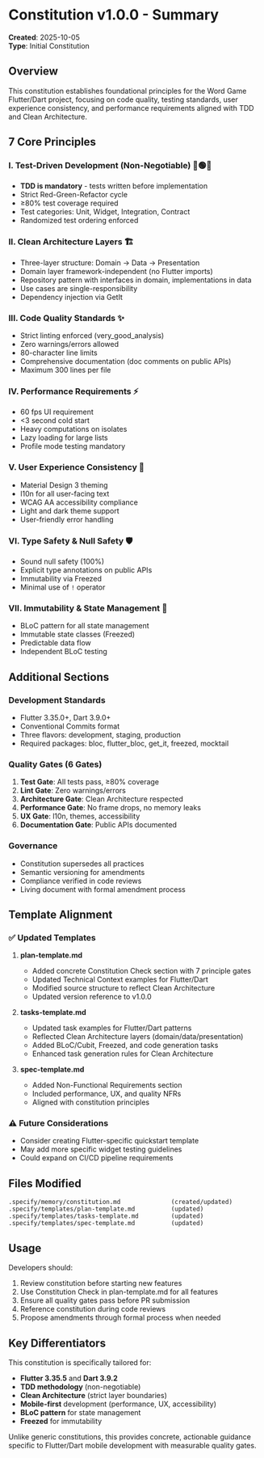 # Constitution v1.0.0 - Summary

**Created**: 2025-10-05  
**Type**: Initial Constitution

## Overview

This constitution establishes foundational principles for the Word Game Flutter/Dart project, focusing on code quality, testing standards, user experience consistency, and performance requirements aligned with TDD and Clean Architecture.

## 7 Core Principles

### I. Test-Driven Development (Non-Negotiable) 🔴🟢🔄

- **TDD is mandatory** - tests written before implementation
- Strict Red-Green-Refactor cycle
- ≥80% test coverage required
- Test categories: Unit, Widget, Integration, Contract
- Randomized test ordering enforced

### II. Clean Architecture Layers 🏗️

- Three-layer structure: Domain → Data → Presentation
- Domain layer framework-independent (no Flutter imports)
- Repository pattern with interfaces in domain, implementations in data
- Use cases are single-responsibility
- Dependency injection via GetIt

### III. Code Quality Standards ✨

- Strict linting enforced (very_good_analysis)
- Zero warnings/errors allowed
- 80-character line limits
- Comprehensive documentation (doc comments on public APIs)
- Maximum 300 lines per file

### IV. Performance Requirements ⚡

- 60 fps UI requirement
- <3 second cold start
- Heavy computations on isolates
- Lazy loading for large lists
- Profile mode testing mandatory

### V. User Experience Consistency 🎨

- Material Design 3 theming
- l10n for all user-facing text
- WCAG AA accessibility compliance
- Light and dark theme support
- User-friendly error handling

### VI. Type Safety & Null Safety 🛡️

- Sound null safety (100%)
- Explicit type annotations on public APIs
- Immutability via Freezed
- Minimal use of `!` operator

### VII. Immutability & State Management 🔄

- BLoC pattern for all state management
- Immutable state classes (Freezed)
- Predictable data flow
- Independent BLoC testing

## Additional Sections

### Development Standards

- Flutter 3.35.0+, Dart 3.9.0+
- Conventional Commits format
- Three flavors: development, staging, production
- Required packages: bloc, flutter_bloc, get_it, freezed, mocktail

### Quality Gates (6 Gates)

1. **Test Gate**: All tests pass, ≥80% coverage
2. **Lint Gate**: Zero warnings/errors
3. **Architecture Gate**: Clean Architecture respected
4. **Performance Gate**: No frame drops, no memory leaks
5. **UX Gate**: l10n, themes, accessibility
6. **Documentation Gate**: Public APIs documented

### Governance

- Constitution supersedes all practices
- Semantic versioning for amendments
- Compliance verified in code reviews
- Living document with formal amendment process

## Template Alignment

### ✅ Updated Templates

1. **plan-template.md**

   - Added concrete Constitution Check section with 7 principle gates
   - Updated Technical Context examples for Flutter/Dart
   - Modified source structure to reflect Clean Architecture
   - Updated version reference to v1.0.0

2. **tasks-template.md**

   - Updated task examples for Flutter/Dart patterns
   - Reflected Clean Architecture layers (domain/data/presentation)
   - Added BLoC/Cubit, Freezed, and code generation tasks
   - Enhanced task generation rules for Clean Architecture

3. **spec-template.md**
   - Added Non-Functional Requirements section
   - Included performance, UX, and quality NFRs
   - Aligned with constitution principles

### ⚠️ Future Considerations

- Consider creating Flutter-specific quickstart template
- May add more specific widget testing guidelines
- Could expand on CI/CD pipeline requirements

## Files Modified

```
.specify/memory/constitution.md              (created/updated)
.specify/templates/plan-template.md          (updated)
.specify/templates/tasks-template.md         (updated)
.specify/templates/spec-template.md          (updated)
```

## Usage

Developers should:

1. Review constitution before starting new features
2. Use Constitution Check in plan-template.md for all features
3. Ensure all quality gates pass before PR submission
4. Reference constitution during code reviews
5. Propose amendments through formal process when needed

## Key Differentiators

This constitution is specifically tailored for:

- **Flutter 3.35.5** and **Dart 3.9.2**
- **TDD methodology** (non-negotiable)
- **Clean Architecture** (strict layer boundaries)
- **Mobile-first** development (performance, UX, accessibility)
- **BLoC pattern** for state management
- **Freezed** for immutability

Unlike generic constitutions, this provides concrete, actionable guidance specific to Flutter/Dart mobile development with measurable quality gates.
